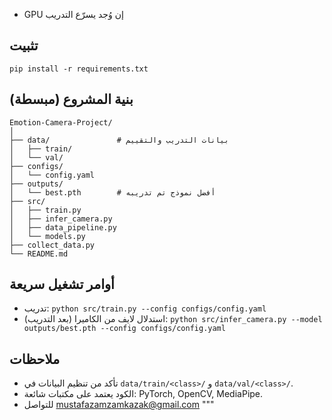 - GPU إن وُجد يسرّع التدريب


## تثبيت
```
pip install -r requirements.txt
```


## بنية المشروع (مبسطة)
```
Emotion-Camera-Project/
│
├── data/               # بيانات التدريب والتقييم
│   ├── train/
│   └── val/
├── configs/
│   └── config.yaml
├── outputs/
│   └── best.pth        # أفضل نموذج تم تدريبه
├── src/
│   ├── train.py
│   ├── infer_camera.py
│   ├── data_pipeline.py
│   └── models.py
├── collect_data.py
└── README.md

```


## أوامر تشغيل سريعة
- تدريب:
`python src/train.py --config configs/config.yaml`
- استدلال لايف من الكاميرا (بعد التدريب):
`python src/infer_camera.py --model outputs/best.pth --config configs/config.yaml`


## ملاحظات
- تأكد من تنظيم البيانات في `data/train/<class>/` و `data/val/<class>/`.
- الكود يعتمد على مكتبات شائعة: PyTorch, OpenCV, MediaPipe.
- للتواصل mustafazamzamkazak@gmail.com
"""
